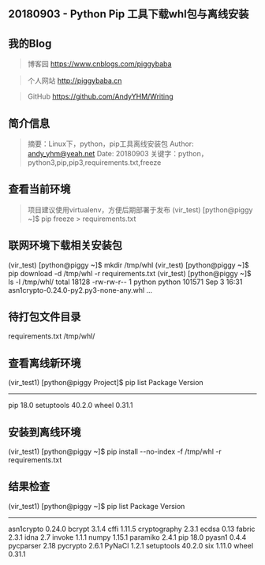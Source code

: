 ## 20180903 - Python Pip 工具下载whl包与离线安装


## 我的Blog
> 博客园 https://www.cnblogs.com/piggybaba
   
> 个人网站 http://piggybaba.cn

> GitHub https://github.com/AndyYHM/Writing


## 简介信息
> 摘要：Linux下，python，pip工具离线安装包
> Author: andy_yhm@yeah.net
> Date: 20180903
> 关键字：python，python3,pip,pip3,requirements.txt,freeze


## 查看当前环境
> 项目建议使用virtualenv，方便后期部署于发布
(vir_test) [python@piggy ~]$ pip freeze > requirements.txt

## 联网环境下载相关安装包
(vir_test) [python@piggy ~]$ mkdir  /tmp/whl
(vir_test) [python@piggy ~]$ pip download  -d /tmp/whl -r requirements.txt
(vir_test) [python@piggy ~]$ ls -l /tmp/whl/
total 18128
-rw-rw-r-- 1 python python   101571 Sep  3 16:31 asn1crypto-0.24.0-py2.py3-none-any.whl
...

## 待打包文件目录
requirements.txt
/tmp/whl/

## 查看离线新环境
(vir_test1) [python@piggy Project]$ pip list
Package    Version
---------- -------
pip        18.0
setuptools 40.2.0
wheel      0.31.1

## 安装到离线环境
(vir_test1) [python@piggy ~]$ pip install --no-index  -f /tmp/whl -r requirements.txt

## 结果检查
(vir_test1) [python@piggy ~]$ pip list
Package      Version
------------ -------
asn1crypto   0.24.0
bcrypt       3.1.4
cffi         1.11.5
cryptography 2.3.1
ecdsa        0.13
fabric       2.3.1
idna         2.7
invoke       1.1.1
numpy        1.15.1
paramiko     2.4.1
pip          18.0
pyasn1       0.4.4
pycparser    2.18
pycrypto     2.6.1
PyNaCl       1.2.1
setuptools   40.2.0
six          1.11.0
wheel        0.31.1
